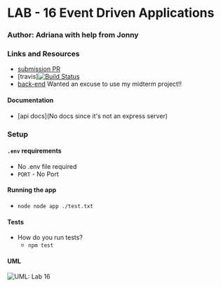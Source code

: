 # LAB - 16 Event Driven Applications

### Author: Adriana with help from Jonny

### Links and Resources
* [submission PR](https://github.com/adrianagraybill/lab-16/pull/2)
* [travis][![Build Status](https://travis-ci.com/adrianagraybill/lab-16.svg?branch=master)](https://travis-ci.com/adrianagraybill/lab-16)
* [back-end](http://ec2-52-12-185-166.us-west-2.compute.amazonaws.com:3524/) Wanted an excuse to use my midterm project!!

#### Documentation
* [api docs](No docs since it's not an express server)

### Setup

#### `.env` requirements
* No .env file required
* `PORT` - No Port

#### Running the app
* `node node app ./test.txt`
  
#### Tests
* How do you run tests?
  * `npm test`

#### UML
![UML: Lab 16](./assets/lab-16-uml.)
